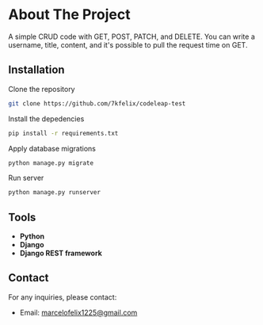 <h1>
    About The Project
</h1>

A simple CRUD code with GET, POST, PATCH, and DELETE. You can write a username, title, content, and it's possible to pull the request time on GET.

## Installation

Clone the repository
```bash
git clone https://github.com/7kfelix/codeleap-test
```
Install the depedencies
```bash
pip install -r requirements.txt
```
Apply database migrations
```bash
python manage.py migrate
```
Run server
```bash
python manage.py runserver
```

## Tools
- **Python**
- **Django**
- **Django REST framework**

## Contact

For any inquiries, please contact:

- Email: marcelofelix1225@gmail.com
